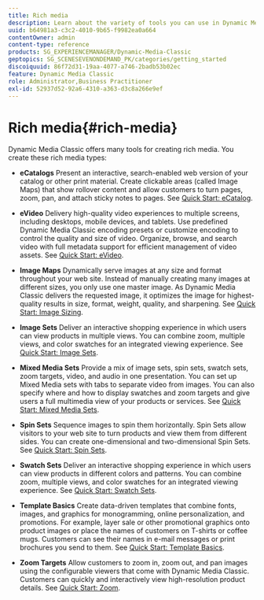 ```yaml
---
title: Rich media
description: Learn about the variety of tools you can use in Dynamic Media Classic to create rich media.
uuid: b64981a3-c3c2-4010-9b65-f9982ea0a664
contentOwner: admin
content-type: reference
products: SG_EXPERIENCEMANAGER/Dynamic-Media-Classic
geptopics: SG_SCENESEVENONDEMAND_PK/categories/getting_started
discoiquuid: 86f72d31-19aa-4077-a746-2badb53b02ec
feature: Dynamic Media Classic
role: Administrator,Business Practitioner
exl-id: 52937d52-92a6-4310-a363-d3c8a266e9ef
---
```

# Rich media{#rich-media}

Dynamic Media Classic offers many tools for creating rich media. You create these rich media types:

* **eCatalogs**
Present an interactive, search-enabled web version of your catalog or other print material. Create clickable areas (called Image Maps) that show rollover content and allow customers to turn pages, zoom, pan, and attach sticky notes to pages. See [Quick Start: eCatalog](/help/quick-start-ecatalog.md).

* **eVideo**
Delivery high-quality video experiences to multiple screens, including desktops, mobile devices, and tablets. Use predefined Dynamic Media Classic encoding presets or customize encoding to control the quality and size of video. Organize, browse, and search video with full metadata support for efficient management of video assets. See [Quick Start: eVideo](/help/quick-start-video.md).

* **Image Maps**
Dynamically serve images at any size and format throughout your web site. Instead of manually creating many images at different sizes, you only use one master image. As Dynamic Media Classic delivers the requested image, it optimizes the image for highest-quality results in size, format, weight, quality, and sharpening. See [Quick Start: Image Sizing](/help/quick-start-image-sizing.md).

* **Image Sets**
Deliver an interactive shopping experience in which users can view products in multiple views. You can combine zoom, multiple views, and color swatches for an integrated viewing experience. See [Quick Start: Image Sets](/help/quick-start-image-sets.md).

* **Mixed Media Sets**
Provide a mix of image sets, spin sets, swatch sets, zoom targets, video, and audio in one presentation. You can set up Mixed Media sets with tabs to separate video from images. You can also specify where and how to display swatches and zoom targets and give users a full multimedia view of your products or services. See [Quick Start: Mixed Media Sets](/help/quick-start-mixed-media-sets.md).

* **Spin Sets**
Sequence images to spin them horizontally. Spin Sets allow visitors to your web site to turn products and view them from different sides. You can create one-dimensional and two-dimensional Spin Sets. See [Quick Start: Spin Sets](/help/quick-start-spin-sets.md).

* **Swatch Sets**
Deliver an interactive shopping experience in which users can view products in different colors and patterns. You can combine zoom, multiple views, and color swatches for an integrated viewing experience. See [Quick Start: Swatch Sets](/help/quick-start-swatch-sets.md).

* **Template Basics**
Create data-driven templates that combine fonts, images, and graphics for monogramming, online personalization, and promotions. For example, layer sale or other promotional graphics onto product images or place the names of customers on T-shirts or coffee mugs. Customers can see their names in e-mail messages or print brochures you send to them. See [Quick Start: Template Basics](/help/quick-start-template-basics.md).

* **Zoom Targets**
Allow customers to zoom in, zoom out, and pan images using the configurable viewers that come with Dynamic Media Classic. Customers can quickly and interactively view high-resolution product details. See [Quick Start: Zoom](/help/quick-start-zoom.md).

